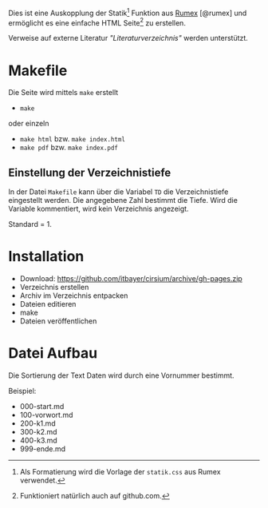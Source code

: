 Dies ist eine Auskopplung der Statik[^1] Funktion aus
[Rumex](http://www.it-bayer.de/rumex) [@rumex] und ermöglicht es eine
einfache HTML Seite[^2] zu erstellen.

Verweise auf externe Literatur *"Literaturverzeichnis"* werden
unterstützt.

Makefile
========

Die Seite wird mittels `make` erstellt

-   `make`

oder einzeln

-   `make html` bzw. `make index.html`
-   `make pdf` bzw. `make index.pdf`

Einstellung der Verzeichnistiefe
--------------------------------

In der Datei `Makefile` kann über die Variabel `TD` die Verzeichnistiefe
eingestellt werden. Die angegebene Zahl bestimmt die Tiefe. Wird die
Variable kommentiert, wird kein Verzeichnis angezeigt.

Standard = 1.

Installation
============

-   Download: <https://github.com/itbayer/cirsium/archive/gh-pages.zip>
-   Verzeichnis erstellen
-   Archiv im Verzeichnis entpacken
-   Dateien editieren
-   make
-   Dateien veröffentlichen

Datei Aufbau
============

Die Sortierung der Text Daten wird durch eine Vornummer bestimmt.

Beispiel:

-   000-start.md
-   100-vorwort.md
-   200-k1.md
-   300-k2.md
-   400-k3.md
-   999-ende.md

[^1]: Als Formatierung wird die Vorlage der `statik.css` aus Rumex
    verwendet.

[^2]: Funktioniert natürlich auch auf github.com.
